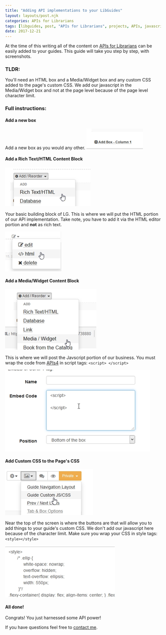 ```yaml
---
title: "Adding API implementations to your LibGuides"
layout: layouts/post.njk
categories: APIs for Librarians 
tags: [libguides, post, "APIs for Librarians", projects, APIs, javascript, guide]
date: 2017-12-21
---
```


At the time of this writing all of the content on [APIs for Librarians](https://www.bradcoffield.com/APIs-for-librarians) can be easily added to your guides. This guide will take you step by step, with screenshots.<!--excerpt-->

### TLDR:

You'll need an HTML box and a Media/Widget box and any custom CSS added to the page's custom CSS. We add our javascript in the Media/Widget box and not at the page level because of the page level character limit.

### Full instructions:

#### Add a new box

Add a new box as you would any other. ![Adding a box in LibGuides](/assets/4posts/screenshot.305.jpg)

#### Add a Rich Text/HTML Content Block

![Adding rich text/HTML](/assets/4posts/screenshot.306.jpg)

Your basic building block of LG. This is where we will put the HTML portion of our API implementation. Take note, you have to add it via the HTML editor portion and **not** as rich text.

![Use the HTML editor](/assets/4posts/screenshot.308.jpg)

#### Add a Media/Widget Content Block

![Adding a media/widget content block](/assets/4posts/screenshot.307.jpg)

This is where we will post the Javscript portion of our business. You must wrap the code from [APIs4](https://www.bradcoffield.com/APIs-for-librarians/) in script tags: `<script> </script>`

![Pasting into the widget area](/assets/4posts/screenshot.309.jpg)

#### Add Custom CSS to the Page's CSS

![Adding to the guide's custom CSS](/assets/4posts/screenshot.310.jpg)

Near the top of the screen is where the buttons are that will allow you to add things to your guide's custom CSS. We don't add our javascript here because of the character limit. Make sure you wrap your CSS in style tags: `<style></style>`

![Actually putting your CSS in](/assets/4posts/screenshot.311.jpg)

#### All done!

Congrats! You just harnessed some API power!

If you have questions feel free to [contact me](https://www.bradcoffield.com/contact).
